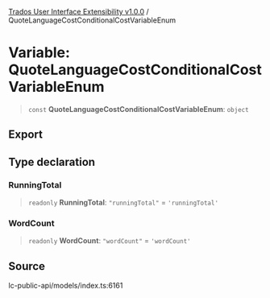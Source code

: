 [Trados User Interface Extensibility v1.0.0](../wiki/globals) / QuoteLanguageCostConditionalCostVariableEnum

# Variable: QuoteLanguageCostConditionalCostVariableEnum

> `const` **QuoteLanguageCostConditionalCostVariableEnum**: `object`

## Export

## Type declaration

### RunningTotal

> `readonly` **RunningTotal**: `"runningTotal"` = `'runningTotal'`

### WordCount

> `readonly` **WordCount**: `"wordCount"` = `'wordCount'`

## Source

lc-public-api/models/index.ts:6161
